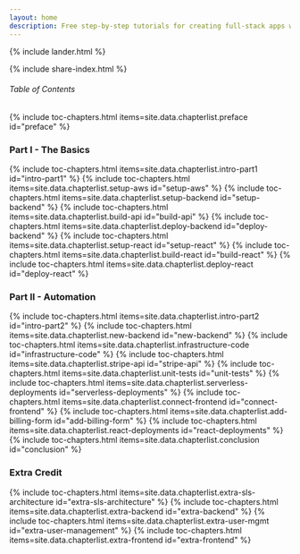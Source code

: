 ```yaml
---
layout: home
description: Free step-by-step tutorials for creating full-stack apps with Serverless Framework and React.js. Build a Serverless REST API with our Serverless tutorial and connect it to a React single-page application with our React.js tutorial. Use our AWS tutorial with screenshots to deploy your full-stack app.
---
```


{% include lander.html %}

{% include share-index.html %}

<div id="table-of-contents" class="table-of-contents">

  <div class="header"><h6>Table of Contents</h6></div>

  {% include toc-chapters.html items=site.data.chapterlist.preface id="preface" %}

  <h3 id="part-1">Part I - The Basics</h3>

  {% include toc-chapters.html items=site.data.chapterlist.intro-part1 id="intro-part1" %}
  {% include toc-chapters.html items=site.data.chapterlist.setup-aws id="setup-aws" %}
  {% include toc-chapters.html items=site.data.chapterlist.setup-backend id="setup-backend" %}
  {% include toc-chapters.html items=site.data.chapterlist.build-api id="build-api" %}
  {% include toc-chapters.html items=site.data.chapterlist.deploy-backend id="deploy-backend" %}
  {% include toc-chapters.html items=site.data.chapterlist.setup-react id="setup-react" %}
  {% include toc-chapters.html items=site.data.chapterlist.build-react id="build-react" %}
  {% include toc-chapters.html items=site.data.chapterlist.deploy-react id="deploy-react" %}

  <h3 id="part-2">Part II - Automation</h3>

  {% include toc-chapters.html items=site.data.chapterlist.intro-part2 id="intro-part2" %}
  {% include toc-chapters.html items=site.data.chapterlist.new-backend id="new-backend" %}
  {% include toc-chapters.html items=site.data.chapterlist.infrastructure-code id="infrastructure-code" %}
  {% include toc-chapters.html items=site.data.chapterlist.stripe-api id="stripe-api" %}
  {% include toc-chapters.html items=site.data.chapterlist.unit-tests id="unit-tests" %}
  {% include toc-chapters.html items=site.data.chapterlist.serverless-deployments id="serverless-deployments" %}
  {% include toc-chapters.html items=site.data.chapterlist.connect-frontend id="connect-frontend" %}
  {% include toc-chapters.html items=site.data.chapterlist.add-billing-form id="add-billing-form" %}
  {% include toc-chapters.html items=site.data.chapterlist.react-deployments id="react-deployments" %}
  {% include toc-chapters.html items=site.data.chapterlist.conclusion id="conclusion" %}

  <h3 id="extra-credit">Extra Credit</h3>

  {% include toc-chapters.html items=site.data.chapterlist.extra-sls-architecture id="extra-sls-architecture" %}
  {% include toc-chapters.html items=site.data.chapterlist.extra-backend id="extra-backend" %}
  {% include toc-chapters.html items=site.data.chapterlist.extra-user-mgmt id="extra-user-management" %}
  {% include toc-chapters.html items=site.data.chapterlist.extra-frontend id="extra-frontend" %}
</div>
